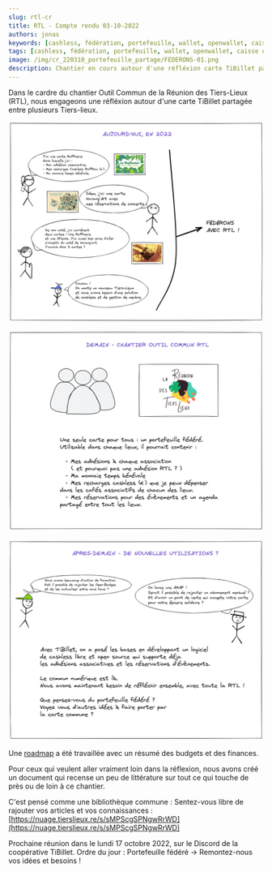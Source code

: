 ```yaml
---
slug: rtl-cr
title: RTL - Compte rendu 03-10-2022
authors: jonas
keywords: [cashless, fédération, portefeuille, wallet, openwallet, caisse enregistreuse, tibillet, réunion des tiers-lieux, RTLx, économie sociale et solidaire, ess]
tags: [cashless, fédération, portefeuille, wallet, openwallet, caisse enregistreuse, tibillet, réunion des tiers-lieux, RTLx, économie sociale et solidaire, ess]
image: /img/cr_220310_portefeuille_partage/FEDERONS-01.png
description: Chantier en cours autour d'une réfléxion carte TiBillet partagée entre plusieurs lieux.
---
```


Dans le cardre du chantier Outil Commun de la Réunion des Tiers-Lieux (RTL), nous engageons une réfléxion autour d'une
carte TiBillet partagée entre plusieurs Tiers-lieux.

![/img/cr_220310_portefeuille_partage/FEDERONS-01.png](/img/cr_220310_portefeuille_partage/FEDERONS-01.png)

![/img/cr_220310_portefeuille_partage/FEDERONS-02.png](/img/cr_220310_portefeuille_partage/FEDERONS-02.png)

![/img/cr_220310_portefeuille_partage/FEDERONS-03.png](/img/cr_220310_portefeuille_partage/FEDERONS-03.png)

Une [roadmap](https://nuage.tierslieux.re/s/8JwiGeWJ9bdKzkr) a été travaillée avec un résumé des budgets et des
finances.

Pour ceux qui veulent aller vraiment loin dans la réflexion, nous avons créé un document qui recense un peu de
littérature sur tout ce qui touche de près ou de loin à ce chantier.

C'est pensé comme une bibliothèque commune : Sentez-vous libre de rajouter vos articles et vos connaissances :
[https://nuage.tierslieux.re/s/sMPScgSPNgwRrWD](https://nuage.tierslieux.re/s/sMPScgSPNgwRrWD)

Prochaine réunion dans le lundi 17 octobre 2022, sur le Discord de la coopérative TiBillet.
Ordre du jour : Portefeuille fédéré -> Remontez-nous vos idées et besoins !

